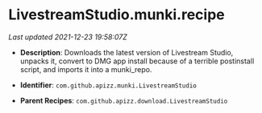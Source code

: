 # LivestreamStudio.munki.recipe

_Last updated 2021-12-23 19:58:07Z_

- **Description**: Downloads the latest version of Livestream Studio, unpacks it, convert to DMG app install because of a terrible postinstall script, and imports it into a munki_repo.

- **Identifier**: `com.github.apizz.munki.LivestreamStudio`

- **Parent Recipes**: `com.github.apizz.download.LivestreamStudio`
